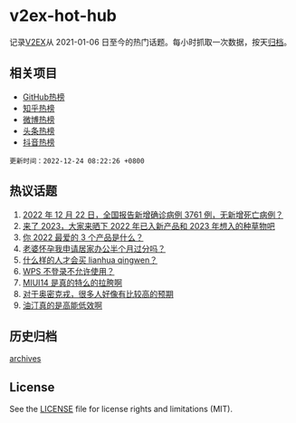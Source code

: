 # v2ex-hot-hub

 记录[V2EX](https://www.v2ex.com/)从 2021-01-06 日至今的热门话题。每小时抓取一次数据，按天[归档](archives)。
 
 ## 相关项目

- [GitHub热榜](https://github.com/lonnyzhang423/github-hot-hub)
- [知乎热榜](https://github.com/lonnyzhang423/zhihu-hot-hub)
- [微博热榜](https://github.com/lonnyzhang423/weibo-hot-hub)
- [头条热榜](https://github.com/lonnyzhang423/toutiao-hot-hub)
- [抖音热榜](https://github.com/lonnyzhang423/douyin-hot-hub)


 `更新时间：2022-12-24 08:22:26 +0800`

## 热议话题

1. [2022 年 12 月 22 日，全国报告新增确诊病例 3761 例，无新增死亡病例？](https://www.v2ex.com/t/904290)
1. [来了 2023，大家来晒下 2022 年已入新产品和 2023 年想入的种草物吧](https://www.v2ex.com/t/904249)
1. [你 2022 最爱的 3 个产品是什么？](https://www.v2ex.com/t/904256)
1. [老婆怀孕我申请居家办公半个月过分吗？](https://www.v2ex.com/t/904239)
1. [什么样的人才会买 lianhua qingwen？](https://www.v2ex.com/t/904257)
1. [WPS 不登录不允许使用？](https://www.v2ex.com/t/904314)
1. [MIUI14 是真的特么的拉胯啊](https://www.v2ex.com/t/904289)
1. [对于奥密克戎，很多人好像有比较高的预期](https://www.v2ex.com/t/904296)
1. [油汀真的是高能低效啊](https://www.v2ex.com/t/904367)

## 历史归档

[archives](archives)

## License

See the [LICENSE](LICENSE) file for license rights and limitations (MIT).
